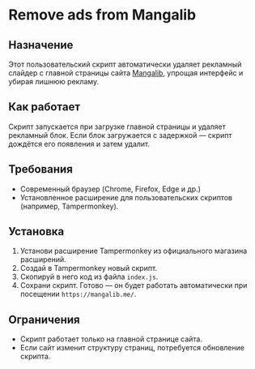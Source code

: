 # Remove ads from Mangalib

## Назначение

Этот пользовательский скрипт автоматически удаляет рекламный слайдер с главной страницы сайта [Mangalib](https://mangalib.me), упрощая интерфейс и убирая лишнюю рекламу.

## Как работает

Скрипт запускается при загрузке главной страницы и удаляет рекламный блок. Если блок загружается с задержкой — скрипт дождётся его появления и затем удалит.

## Требования

- Современный браузер (Chrome, Firefox, Edge и др.)
- Установленное расширение для пользовательских скриптов (например, Tampermonkey).

## Установка

1. Установи расширение Tampermonkey из официального магазина расширений.
2. Создай в Tampermonkey новый скрипт.
3. Скопируй в него код из файла `index.js`.
4. Сохрани скрипт. Готово — он будет работать автоматически при посещении `https://mangalib.me/`.

## Ограничения

- Скрипт работает только на главной странице сайта.
- Если сайт изменит структуру страниц, потребуется обновление скрипта.

